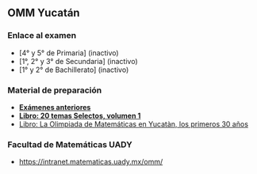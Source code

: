 ## OMM Yucatán

### Enlace al examen

* [4° y 5° de Primaria]  (inactivo)
* [1°, 2° y 3° de Secundaria] (inactivo)
* [1° y 2° de Bachillerato] (inactivo)


### Material de preparación

* **[Exámenes anteriores](https://intranet.matematicas.uady.mx/omm/problemarios)**
* **[Libro: 20 temas Selectos, volumen 1](https://libreria.uady.mx/products/veinte-temas-selectos-de-matematicas-en-educacion-basica-volumen-i?_pos=2&_sid=377d6fe44&_ss=r)**
* [Libro: La Olimpiada de Matemáticas en Yucatàn, los primeros 30 años](https://libreria.uady.mx/products/la-olimpiada-mexicana-de-matematicas-en-yucatan?_pos=1&_sid=02a776b67&_ss=r)

### Facultad de Matemáticas UADY

* https://intranet.matematicas.uady.mx/omm/

